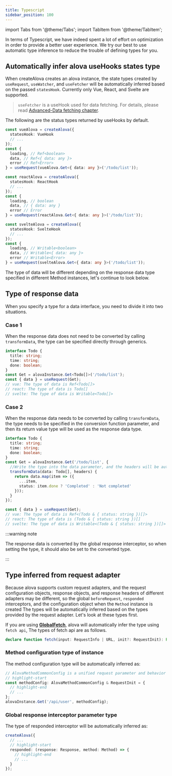 ```yaml
---
title: Typescript
sidebar_position: 100
---
```


import Tabs from '@theme/Tabs';
import TabItem from '@theme/TabItem';

In terms of Typescript, we have indeed spent a lot of effort on optimization in order to provide a better user experience. We try our best to use automatic type inference to reduce the trouble of defining types for you.

## Automatically infer alova useHooks states type

When createAlova creates an alova instance, the state types created by `useRequest`, `useWatcher`, and `useFetcher` will be automatically inferred based on the passed `statesHook`. Currently only Vue, React, and Svelte are supported.

> `useFetcher` is a useHook used for data fetching. For details, please read [Advanced-Data fetching chapter](/tutorial/advanced/use-fetcher).

The following are the status types returned by useHooks by default.

<Tabs groupId="framework">
<TabItem value="1" label="VueHook">

```typescript
const vueAlova = createAlova({
  statesHook: VueHook
  // ...
});
const {
  loading, // Ref<boolean>
  data, // Ref<{ data: any }>
  error // Ref<Error>
} = useRequest(vueAlova.Get<{ data: any }>('/todo/list'));
```

</TabItem>
<TabItem value="2" label="ReactHook">

```typescript
const reactAlova = createAlova({
  statesHook: ReactHook
  // ...
});
const {
  loading, // boolean
  data, // { data: any }
  error // Error
} = useRequest(reactAlova.Get<{ data: any }>('/todo/list'));
```

</TabItem>
<TabItem value="3" label="SvelteHook">

```typescript
const svelteAlova = createAlova({
  statesHook: SvelteHook
  // ...
});
const {
  loading, // Writable<boolean>
  data, // Writable<{ data: any }>
  error // Writable<Error>
} = useRequest(svelteAlova.Get<{ data: any }>('/todo/list'));
```

</TabItem>
</Tabs>

The type of data will be different depending on the response data type specified in different Method instances, let's continue to look below.

## Type of response data

When you specify a type for a data interface, you need to divide it into two situations.

### Case 1

When the response data does not need to be converted by calling `transformData`, the type can be specified directly through generics.

```typescript
interface Todo {
  title: string;
  time: string;
  done: boolean;
}
const Get = alovaInstance.Get<Todo[]>('/todo/list');
const { data } = useRequest(Get);
// vue: The type of data is Ref<Todo[]>
// react: The type of data is Todo[]
// svelte: The type of data is Writable<Todo[]>
```

### Case 2

When the response data needs to be converted by calling `transformData`, the type needs to be specified in the conversion function parameter, and then its return value type will be used as the response data type.

```typescript
interface Todo {
  title: string;
  time: string;
  done: boolean;
}
const Get = alovaInstance.Get('/todo/list', {
  //Write the type into the data parameter, and the headers will be automatically inferred, so you don’t need to specify the type.
  transformData(data: Todo[], headers) {
    return data.map(item => ({
      ...item,
      status: item.done ? 'Completed' : 'Not completed'
    }));
  }
});

const { data } = useRequest(Get);
// vue: The type of data is Ref<(Todo & { status: string })[]>
// react: The type of data is (Todo & { status: string })[]
// svelte: The type of data is Writable<(Todo & { status: string })[]>
```

:::warning note

The response data is converted by the global response interceptor, so when setting the type, it should also be set to the converted type.

:::

## Type inferred from request adapter

Because alova supports custom request adapters, and the request configuration objects, response objects, and response headers of different adapters may be different, so the global `beforeRequest`, `responded` interceptors, and the configuration object when the `Method` instance is created The types will be automatically inferred based on the types provided by the request adapter. Let's look at these types first.

If you are using [**GlobalFetch**](https://github.com/alovajs/alova/blob/main/src/predefine/GlobalFetch.ts), alova will automatically infer the type using `fetch api`, The types of fetch api are as follows.

```typescript
declare function fetch(input: RequestInfo | URL, init?: RequestInit): Promise<Response>;
```

### Method configuration type of instance

The method configuration type will be automatically inferred as:

```typescript
// AlovaMethodCommonConfig is a unified request parameter and behavior parameter
// highlight-start
const methodConfig: AlovaMethodCommonConfig & RequestInit = {
  // highlight-end
  // ...
};
alovaInstance.Get('/api/user', methodConfig);
```

### Global response interceptor parameter type

The type of responded interceptor will be automatically inferred as:

```typescript
createAlova({
  // ...
  // highlight-start
  responded: (response: Response, method: Method) => {
    // highlight-end
    // ...
  }
});
```

